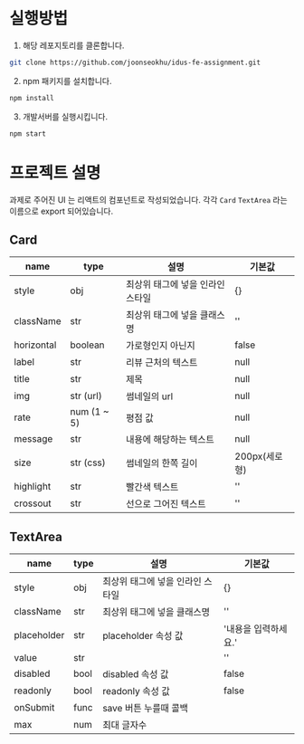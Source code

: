 
# 실행방법

1. 해당 레포지토리를 클론합니다.

```bash
git clone https://github.com/joonseokhu/idus-fe-assignment.git
```

2. npm 패키지를 설치합니다.

```bash
npm install
```

3. 개발서버를 실행시킵니다.

```bash
npm start
```

# 프로젝트 설명

과제로 주어진 UI 는 리액트의 컴포넌트로 작성되었습니다. 각각 `Card` `TextArea` 라는 이름으로 export 되어있습니다.

## Card

| name | type | 설명 | 기본값 |
|--------|--------|-------|--------|
| style | obj | 최상위 태그에 넣을 인라인 스타일 | {} |
| className | str | 최상위 태그에 넣을 클래스명 | '' |
| horizontal | boolean | 가로형인지 아닌지 | false |
| label | str | 리뷰 근처의 텍스트 | null |
| title | str | 제목 | null |
| img | str (url) | 썸네일의 url | null |
| rate | num (1 ~ 5) | 평점 값 | null |
| message | str | 내용에 해당하는 텍스트 | null |
| size | str (css) |썸네일의 한쪽 길이 | 200px(세로형)| 160px(가로형) |
| highlight | str | 빨간색 텍스트 | '' |
| crossout | str | 선으로 그어진 텍스트 | '' |


## TextArea

| name | type | 설명 | 기본값 |
|--------|--------|-------|--------|
| style | obj | 최상위 태그에 넣을 인라인 스타일 | {} |
| className | str | 최상위 태그에 넣을 클래스명 | '' |
| placeholder | str | placeholder 속성 값 | '내용을 입력하세요.' |
| value | str |  | '' |
| disabled | bool | disabled 속성 값 | false |
| readonly | bool | readonly 속성 값 | false |
| onSubmit | func | save 버튼 누를때 콜백 |  |
| max | num | 최대 글자수 |  |
